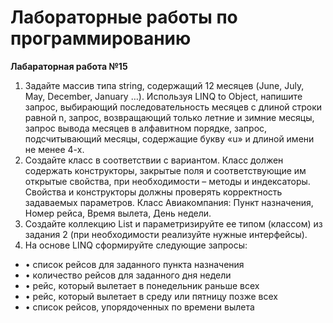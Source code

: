 # Лабораторные работы по программированию

**Лабараторная работа №15**

1. Задайте массив типа string, содержащий 12 месяцев (June, July, May, December, January …). Используя LINQ to Object, напишите запрос, выбирающий последовательность месяцев с длиной строки равной n, запрос, возвращающий только летние и зимние месяцы, запрос вывода месяцев в алфавитном порядке, запрос, подсчитывающий месяцы, содержащие букву «u» и длиной имени не менее 4-х. 
2. Создайте класс в соответствии с вариантом. Класс должен содержать конструкторы, закрытые поля и соответствующие им открытые свойства, при необходимости – методы и индексаторы. Свойства и конструкторы должны проверять корректность задаваемых параметров. Класс Авиакомпания: Пункт назначения, Номер рейса, Время вылета, День недели.
3. Создайте коллекцию List и параметризируйте ее типом (классом) из задания 2 (при необходимости реализуйте нужные интерфейсы). 
4. На основе LINQ сформируйте следующие запросы: 
- •	список рейсов для заданного пункта назначения 
- •	количество рейсов для заданного дня недели 
- •	рейс, который вылетает в понедельник раньше всех 
- •	рейс, который вылетает в среду или пятницу позже всех 
- •	список рейсов, упорядоченных по времени вылета
